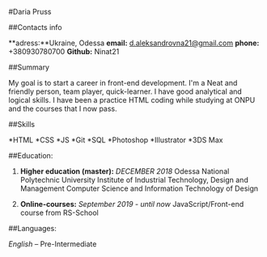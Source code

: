 #Daria Pruss

##Contacts info

**adress:**Ukraine, Odessa
**email:** d.aleksandrovna21@gmail.com
**phone:** +380930780700
**Github:** Ninat21

##Summary

My goal is to start a career in front-end development. I'm a Neat and friendly person, team player, quick-learner. I have good analytical and logical skills. I have been a practice HTML coding while studying at ONPU and the courses that I now pass.

##Skills

*HTML
*CSS 
*JS
*Git
*SQL
*Photoshop
*Illustrator
*3DS Max

##Education:

1. **Higher education (master):**
*DECEMBER 2018*
Odessa National Polytechnic University
Institute of Industrial Technology, Design and Management
Computer Science and Information Technology of Design

2. **Online-courses:**
*September 2019 - until now*
JavaScript/Front-end course from RS-School

##Languages:

*English* – Pre-Intermediate